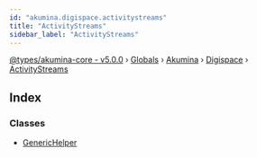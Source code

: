 ```yaml
---
id: "akumina.digispace.activitystreams"
title: "ActivityStreams"
sidebar_label: "ActivityStreams"
---
```


[@types/akumina-core - v5.0.0](../index.md) › [Globals](../globals.md) › [Akumina](akumina.md) › [Digispace](akumina.digispace.md) › [ActivityStreams](akumina.digispace.activitystreams.md)

## Index

### Classes

* [GenericHelper](../classes/akumina.digispace.activitystreams.generichelper.md)
